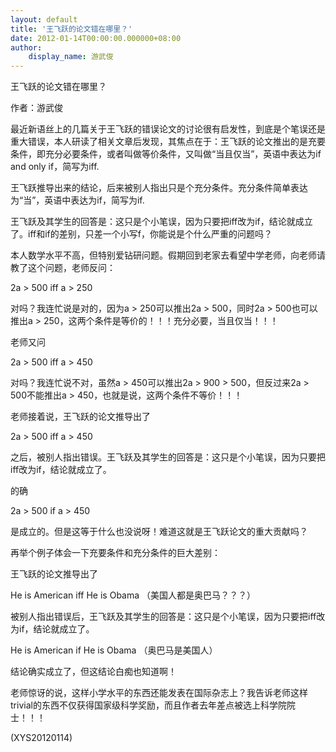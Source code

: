 ```yaml
---
layout: default
title: '王飞跃的论文错在哪里？'
date: 2012-01-14T00:00:00.000000+08:00
author:
    display_name: 游武俊
---
```


王飞跃的论文错在哪里？

作者：游武俊

最近新语丝上的几篇关于王飞跃的错误论文的讨论很有启发性，到底是个笔误还是重大错误，本人研读了相关文章后发现，其焦点在于：王飞跃的论文推出的是充要条件，即充分必要条件，或者叫做等价条件，又叫做“当且仅当”，英语中表达为if and only if，简写为iff.

王飞跃推导出来的结论，后来被别人指出只是个充分条件。充分条件简单表达为“当”，英语中表达为if，简写为if.

王飞跃及其学生的回答是：这只是个小笔误，因为只要把iff改为if，结论就成立了。iff和if的差别，只差一个小写f，你能说是个什么严重的问题吗？

本人数学水平不高，但特别爱钻研问题。假期回到老家去看望中学老师，向老师请教了这个问题，老师反问：

2a > 500   iff   a > 250

对吗？我连忙说是对的，因为a > 250可以推出2a > 500，同时2a > 500也可以推出a > 250，这两个条件是等价的！！！充分必要，当且仅当！！！

老师又问

2a > 500   iff   a > 450

对吗？我连忙说不对，虽然a > 450可以推出2a > 900 > 500，但反过来2a > 500不能推出a > 450，也就是说，这两个条件不等价！！！

老师接着说，王飞跃的论文推导出了

2a > 500   iff   a > 450

之后，被别人指出错误。王飞跃及其学生的回答是：这只是个小笔误，因为只要把iff改为if，结论就成立了。

的确

2a > 500   if   a > 450

是成立的。但是这等于什么也没说呀！难道这就是王飞跃论文的重大贡献吗？

再举个例子体会一下充要条件和充分条件的巨大差别：

王飞跃的论文推导出了

He is American iff He is Obama （美国人都是奥巴马？？？）

被别人指出错误后，王飞跃及其学生的回答是：这只是个小笔误，因为只要把iff改为if，结论就成立了。

He is American if He is Obama （奥巴马是美国人）

结论确实成立了，但这结论白痴也知道啊！

老师惊讶的说，这样小学水平的东西还能发表在国际杂志上？我告诉老师这样trivial的东西不仅获得国家级科学奖励，而且作者去年差点被选上科学院院士！！！

(XYS20120114)

